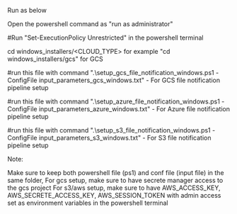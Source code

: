 Run as below 

Open the powershell command as "run as administrator"

#Run "Set-ExecutionPolicy Unrestricted" in the powershell terminal

cd windows_installers/<CLOUD_TYPE> for example "cd windows_installers/gcs" for GCS

#run this file with command ".\setup_gcs_file_notification_windows.ps1 -ConfigFile input_parameters_gcs_windows.txt" - For GCS file notification pipeline setup

#run this file with command ".\setup_azure_file_notification_windows.ps1 -ConfigFile input_parameters_azure_windows.txt" - For Azure file notification pipeline setup

#run this file with command ".\setup_s3_file_notification_windows.ps1 -ConfigFile input_parameters_s3_windows.txt" - For S3 file notification pipeline setup

Note:

Make sure to keep both powershell file (ps1) and conf file (input file) in the same folder,
For gcs setup, make sure to have secrete manager access to the gcs project
For s3/aws setup, make sure to have AWS_ACCESS_KEY, AWS_SECRETE_ACCESS_KEY, AWS_SESSION_TOKEN with admin access set as environment variables in the powershell terminal